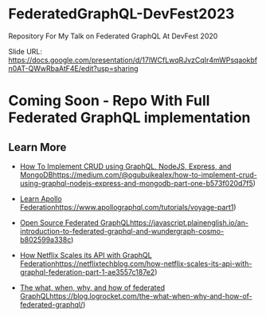 # FederatedGraphQL-DevFest2023

Repository For My Talk on Federated GraphQL At DevFest 2020

Slide URL: https://docs.google.com/presentation/d/17lWCfLwqRJvzCqIr4mWPsqaokbfn0AT-QWwRbaAtF4E/edit?usp=sharing

# Coming Soon - Repo With Full Federated GraphQL implementation

## Learn More

- [How To Implement CRUD using GraphQL, NodeJS, Express, and MongoDB](https://medium.com/@ogubuikealex/how-to-implement-crud-using-graphql-nodejs-express-and-mongodb-part-one-b573f020d7f5)https://medium.com/@ogubuikealex/how-to-implement-crud-using-graphql-nodejs-express-and-mongodb-part-one-b573f020d7f5)

- [Learn Apollo Federation](https://www.apollographql.com/tutorials/voyage-part1)https://www.apollographql.com/tutorials/voyage-part1)

- [Open Source Federated GraphQL](https://javascript.plainenglish.io/an-introduction-to-federated-graphql-and-wundergraph-cosmo-b802599a338c)https://javascript.plainenglish.io/an-introduction-to-federated-graphql-and-wundergraph-cosmo-b802599a338c)

- [How Netflix Scales its API with GraphQL Federation](https://netflixtechblog.com/how-netflix-scales-its-api-with-graphql-federation-part-1-ae3557c187e2)https://netflixtechblog.com/how-netflix-scales-its-api-with-graphql-federation-part-1-ae3557c187e2)

- [The what, when, why, and how of federated GraphQL](https://blog.logrocket.com/the-what-when-why-and-how-of-federated-graphql/)https://blog.logrocket.com/the-what-when-why-and-how-of-federated-graphql/)
